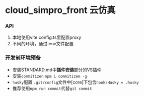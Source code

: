 # cloud_simpro_front 云仿真

### API
1. 本地使用vite.config.ts里配置proxy
2. 不同的环境，通过.env文件配置

### 开发前环境预备
+ 安装STANDARD.md中**插件安装**部分的VS插件
+ 安装`commitizen`
`npm i commitizen -g`
+ `husky`配置
`.git/config`文件中[core]下包含`hooksHusky = .husky`
+ 推荐使用`npm run commit`代替`git commit`
